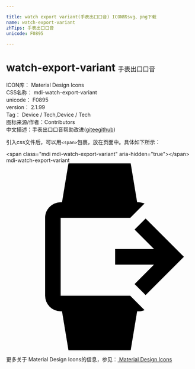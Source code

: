 ```yaml
---

title: watch export variant(手表出口口音) ICON转svg、png下载
name: watch-export-variant
zhTips: 手表出口口音
unicode: F0895

---
```


# watch-export-variant  <small style="font-size: 60%;font-weight: 100">手表出口口音</small>


<div class="detail-page">
<p>
<span>
ICON库：
<span class="badge-secondary badge">Material Design Icons</span> 
</span>
<br/>
<span>
CSS名称：
<span class="badge-secondary badge">mdi-watch-export-variant</span> 
</span>
<br/>
<span>
unicode：
<span class="badge-secondary badge">F0895</span> 
</span>
<br/>
<span>
version：
<span class="badge-secondary badge">2.1.99</span> 
</span>
<br/>
<span>Tag：
<span class="badge-light badge">Device / Tech,Device / Tech</span>
</span>
<br/>
<span>图标来源/作者：<span class="badge-light badge">Contributors</span></span> 
<br/>
<span class="zh-detail">中文描述：<span class="badge-primary badge">手表出口口音</span><span class="help-link"><span>帮助改进</span>(<a href="https://gitee.com/liuwave/icon-helper/edit/master/json/material/watch-export-variant.json" target="_blank" rel="noopener noreferrer">gitee</a><a href="https://github.com/liuwave/icon-helper/edit/master/json/material/watch-export-variant.json" target="_blank" rel="noopener noreferrer">github</a></span>)</span><br/>
</p>
</div>
<div class="alert alert-dark">
  <i class="mdi mdi-watch-export-variant mdi-48px"></i>
  <i class="mdi mdi-watch-export-variant mdi-36px"></i>
  <i class="mdi mdi-watch-export-variant mdi-24px"></i>
  <i class="mdi mdi-watch-export-variant mdi-18px"></i>
</div>
<div>
  <p>引入css文件后，可以用<code>&lt;span&gt;</code>包裹，放在页面中。具体如下所示：    
  </p>
  <div class="alert alert-primary" style="font-size: 14px">
    &lt;span class="mdi mdi-watch-export-variant" aria-hidden="true"&gt;&lt;/span&gt;
    <copy-btn content='<span class="mdi mdi-watch-export-variant" aria-hidden="true"></span>'></copy-btn>
  </div>
  <div class="alert alert-secondary">
    <i class="mdi mdi-watch-export-variant"
    style="font-size: 24px"
    aria-hidden="true"></i> mdi-watch-export-variant
    <copy-btn content="mdi-watch-export-variant" btn-title="复制图标名称"></copy-btn>
  </div>
</div>
<div id="svg" class="svg-wrap">
<svg xmlns="http://www.w3.org/2000/svg" viewBox="0 0 24 24"><path d="M14,11H19L16.5,8.5L17.92,7.08L22.84,12L17.92,16.92L16.5,15.5L19,13H14V11M8,0H16L16.83,5H17C17.28,5 17.54,5.06 17.78,5.16L15.94,7H7V17H15.94L17.78,18.84C17.54,18.94 17.28,19 17,19H16.83L16,24H8L7.17,19H7A2,2 0 0,1 5,17V7C5,5.89 5.9,5 7,5H7.17L8,0Z" /></svg>
</div>
<detail full-name='mdi-watch-export-variant'></detail>
    
<div><p>更多关于 Material Design Icons的信息，参见：<a target="_blank" href="https://iconhelper.cn/material.html"> Material Design Icons</a>
</p></div>
